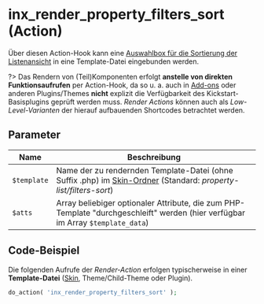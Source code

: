 # inx_render_property_filters_sort (Action)

Über diesen Action-Hook kann eine [Auswahlbox für die Sortierung der Listenansicht](/komponenten/sortierung) in eine Template-Datei eingebunden werden.

?> Das Rendern von (Teil)Komponenten erfolgt **anstelle von direkten Funktionsaufrufen** per Action-Hook, da so u. a. auch in [Add-ons](/add-ons) oder anderen Plugins/Themes **nicht** explizit die Verfügbarkeit des Kickstart-Basisplugins geprüft werden muss. *Render Actions* können auch als *Low-Level-Varianten* der hierauf aufbauenden Shortcodes betrachtet werden.

## Parameter

| Name | Beschreibung |
| ---- | ------------ |
| `$template` | Name der zu rendernden Template-Datei (ohne Suffix .php) im [Skin-Ordner](skins#ordner) (Standard: *property-list/filters-sort*) |
| `$atts` | Array beliebiger optionaler Attribute, die zum PHP-Template "durchgeschleift" werden (hier verfügbar im Array `$template_data`) |

## Code-Beispiel

Die folgenden Aufrufe der *Render-Action* erfolgen typischerweise in einer **Template-Datei** ([Skin](skins), Theme/Child-Theme oder Plugin).

```php
do_action( 'inx_render_property_filters_sort' );
```

[](_backlink.md ':include')
